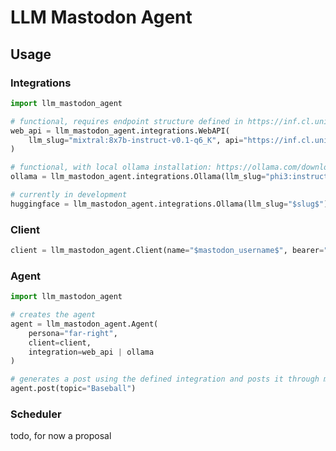 # LLM Mastodon Agent

## Usage

### Integrations
```python
import llm_mastodon_agent

# functional, requires endpoint structure defined in https://inf.cl.uni-trier.de/docs
web_api = llm_mastodon_agent.integrations.WebAPI(
    llm_slug="mixtral:8x7b-instruct-v0.1-q6_K", api="https://inf.cl.uni-trier.de/"
)

# functional, with local ollama installation: https://ollama.com/download
ollama = llm_mastodon_agent.integrations.Ollama(llm_slug="phi3:instruct")

# currently in development
huggingface = llm_mastodon_agent.integrations.Ollama(llm_slug="$slug$")
```

### Client
```python
client = llm_mastodon_agent.Client(name="$mastodon_username$", bearer="$mastodon_bearer_token$")
```

### Agent

```python
import llm_mastodon_agent

# creates the agent
agent = llm_mastodon_agent.Agent(
    persona="far-right",
    client=client,
    integration=web_api | ollama
)

# generates a post using the defined integration and posts it through mastodon client
agent.post(topic="Baseball")
```

### Scheduler

todo, for now a proposal